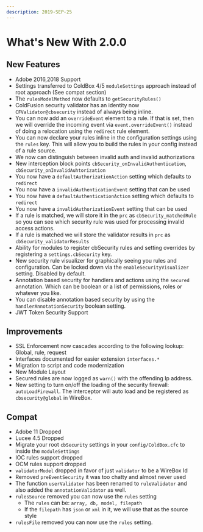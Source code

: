 ```yaml
---
description: 2019-SEP-25
---
```


# What's New With 2.0.0

## New Features

* Adobe 2016,2018 Support
* Settings transferred to ColdBox 4/5 `moduleSettings` approach instead of root approach \(See compat section\)
* The `rulesModelMethod` now defaults to `getSecurityRules()`
* ColdFusion security validator has an identity now `CFValidator@cbsecurity` instead of always being inline.
* You can now add an `overrideEvent` element to a rule. If that is set, then we will override the incoming event via `event.overrideEvent()` instead of doing a relocation using the `redirect` rule element.
* You can now declare your rules inline in the configuration settings using the `rules` key. This will allow you to build the rules in your config instead of a rule source.
* We now can distinguish between invalid auth and invalid authorizations
* New interception block points `cbSecurity_onInvalidAuthentication`, `cbSecurity_onInvalidAuhtorization`
* You now have a `defaultAuthorizationAction` setting which defaults to `redirect`
* You now have a `invalidAuthenticationEvent` setting that can be used
* You now have a `defaultAuthenticationAction` setting which defaults to `redirect`
* You now have a `invalidAuthorizationEvent` setting that can be used
* If a rule is matched, we will store it in the `prc` as `cbSecurity_matchedRule` so you can see which security rule was used for processing invalid access actions.
* If a rule is matched we will store the validator results in `prc` as `cbSecurity_validatorResults`
* Ability for modules to register cbSecurity rules and setting overrides by registering a `settings.cbSecurity` key.
* New security rule visualizer for graphically seeing you rules and configuration.  Can be locked down via the `enableSecurityVisualizer` setting. Disabled by default.
* Annotation based security for handlers and actions using the `secured` annotation.  Which can be boolean or a list of permissions, roles or whatever you like.
* You can disable annotation based security by using the `handlerAnnotationSecurity` boolean setting.
* JWT Token Security Support

## Improvements

* SSL Enforcement now cascades according to the following lookup: Global, rule, request
* Interfaces documented for easier extension `interfaces.*`
* Migration to script and code modernization
* New Module Layout
* Secured rules are now logged as `warn()` with the offending Ip address.
* New setting to turn on/off the loading of the security firewall: `autoLoadFirewall`. The interceptor will auto load and be registered as `cbsecurity@global` in WireBox.

## Compat

* Adobe 11 Dropped
* Lucee 4.5 Dropped
* Migrate your root `cbSecurity` settings in your `config/ColdBox.cfc` to inside the `moduleSettings`
* IOC rules support dropped
* OCM rules support dropped
* `validatorModel` dropped in favor of just `validator` to be a WireBox Id
* Removed `preEventSecurity` it was too chatty and almost never used
* The function `userValidator` has been renamed to `ruleValidator` and also added the `annotationValidator` as well.
* `rulesSource` removed you can now use the `rules` setting
  * The `rules` can be: `array, db, model, filepath`
  * If the `filepath` has `json` or `xml` in it, we will use that as the source style
* `rulesFile` removed you can now use the `rules` setting.

